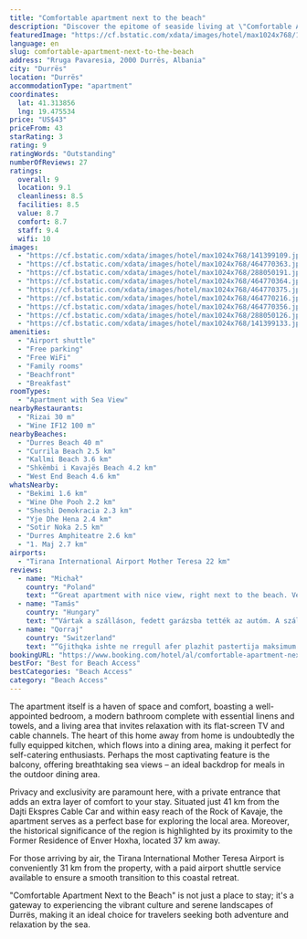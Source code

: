 ```yaml
---
title: "Comfortable apartment next to the beach"
description: "Discover the epitome of seaside living at \"Comfortable Apartment Next to the Beach,\" a prime destination located a mere 70 meters from the pristine shores of Durres Beach."
featuredImage: "https://cf.bstatic.com/xdata/images/hotel/max1024x768/141399109.jpg?k=7671cb7a81df50c6c024fb8d24bdf9e29183ee6f221f154cefb227ded5146edb&o=&hp=1"
language: en
slug: comfortable-apartment-next-to-the-beach
address: "Rruga Pavaresia, 2000 Durrës, Albania"
city: "Durrës"
location: "Durrës"
accommodationType: "apartment"
coordinates:
  lat: 41.313856
  lng: 19.475534
price: "US$43"
priceFrom: 43
starRating: 3
rating: 9
ratingWords: "Outstanding"
numberOfReviews: 27
ratings:
  overall: 9
  location: 9.1
  cleanliness: 8.5
  facilities: 8.5
  value: 8.7
  comfort: 8.7
  staff: 9.4
  wifi: 10
images:
  - "https://cf.bstatic.com/xdata/images/hotel/max1024x768/141399109.jpg?k=7671cb7a81df50c6c024fb8d24bdf9e29183ee6f221f154cefb227ded5146edb&o=&hp=1"
  - "https://cf.bstatic.com/xdata/images/hotel/max1024x768/464770363.jpg?k=3c87cbf7796d34258126fa4b4da1f22d6cd01233098da99c00efe8e1d63d25e1&o=&hp=1"
  - "https://cf.bstatic.com/xdata/images/hotel/max1024x768/288050191.jpg?k=ce52f48f708d969ef9889407e6993cea61daddb9f9f81a454f0e9b5f88e62fd6&o=&hp=1"
  - "https://cf.bstatic.com/xdata/images/hotel/max1024x768/464770364.jpg?k=c89534861022fb2c1a53f5fa125314c113c71d2422114057c1fd013511f755b5&o=&hp=1"
  - "https://cf.bstatic.com/xdata/images/hotel/max1024x768/464770375.jpg?k=5d5510cc97a31513ce22daad7c9d09b9715a19f4334cbd9cff3c1649927b8b5f&o=&hp=1"
  - "https://cf.bstatic.com/xdata/images/hotel/max1024x768/464770216.jpg?k=83f880c963817e289c060f56cddabd4cbb12e7d26aca1db6574669153bade147&o=&hp=1"
  - "https://cf.bstatic.com/xdata/images/hotel/max1024x768/464770356.jpg?k=292da89ad5ea82dd5a9db5725c7818d562e6833f7b6aaa30e3f6fbb1e81201d0&o=&hp=1"
  - "https://cf.bstatic.com/xdata/images/hotel/max1024x768/288050126.jpg?k=63054d3a2eca4822dc3551a2891a146fd52b14917ed97eb4c4f0132483741fe8&o=&hp=1"
  - "https://cf.bstatic.com/xdata/images/hotel/max1024x768/141399133.jpg?k=aa183f6c19bb03f770222cda2ac8570ea9af80b42e76249c7f0a6072eed4b07f&o=&hp=1"
amenities:
  - "Airport shuttle"
  - "Free parking"
  - "Free WiFi"
  - "Family rooms"
  - "Beachfront"
  - "Breakfast"
roomTypes:
  - "Apartment with Sea View"
nearbyRestaurants:
  - "Rizai 30 m"
  - "Wine IF12 100 m"
nearbyBeaches:
  - "Durres Beach 40 m"
  - "Currila Beach 2.5 km"
  - "Kallmi Beach 3.6 km"
  - "Shkëmbi i Kavajës Beach 4.2 km"
  - "West End Beach 4.6 km"
whatsNearby:
  - "Bekimi 1.6 km"
  - "Wine Dhe Pooh 2.2 km"
  - "Sheshi Demokracia 2.3 km"
  - "Yje Dhe Hena 2.4 km"
  - "Sotir Noka 2.5 km"
  - "Durres Amphiteatre 2.6 km"
  - "1. Maj 2.7 km"
airports:
  - "Tirana International Airport Mother Teresa 22 km"
reviews:
  - name: "Michał"
    country: "Poland"
    text: "“Great apartment with nice view, right next to the beach. Very good contact with host.”"
  - name: "Tamás"
    country: "Hungary"
    text: "“Vártak a szálláson, fedett garázsba tették az autóm. A szállásadó nagyon közremüködő volt a tenger pár lépésre az egyik legszebb legkiépitettebb Albániában.”"
  - name: "Qorraj"
    country: "Switzerland"
    text: "“Gjithqka ishte ne rregull afer plazhit pastertija maksimum sjellja shum shum e mir Respekt per gjith punojsit veqanti per zotri Luanin nje njeri i veqant Respekt Shpend Qorraj”"
bookingURL: "https://www.booking.com/hotel/al/comfortable-apartment-next-to-the-beach.en-gb.html?aid=8035640"
bestFor: "Best for Beach Access"
bestCategories: "Beach Access"
category: "Beach Access"
---
```


The apartment itself is a haven of space and comfort, boasting a well-appointed bedroom, a modern bathroom complete with essential linens and towels, and a living area that invites relaxation with its flat-screen TV and cable channels. The heart of this home away from home is undoubtedly the fully equipped kitchen, which flows into a dining area, making it perfect for self-catering enthusiasts. Perhaps the most captivating feature is the balcony, offering breathtaking sea views – an ideal backdrop for meals in the outdoor dining area.

Privacy and exclusivity are paramount here, with a private entrance that adds an extra layer of comfort to your stay. Situated just 41 km from the Dajti Ekspres Cable Car and within easy reach of the Rock of Kavaje, the apartment serves as a perfect base for exploring the local area. Moreover, the historical significance of the region is highlighted by its proximity to the Former Residence of Enver Hoxha, located 37 km away.

For those arriving by air, the Tirana International Mother Teresa Airport is conveniently 31 km from the property, with a paid airport shuttle service available to ensure a smooth transition to this coastal retreat.

"Comfortable Apartment Next to the Beach" is not just a place to stay; it's a gateway to experiencing the vibrant culture and serene landscapes of Durrës, making it an ideal choice for travelers seeking both adventure and relaxation by the sea.